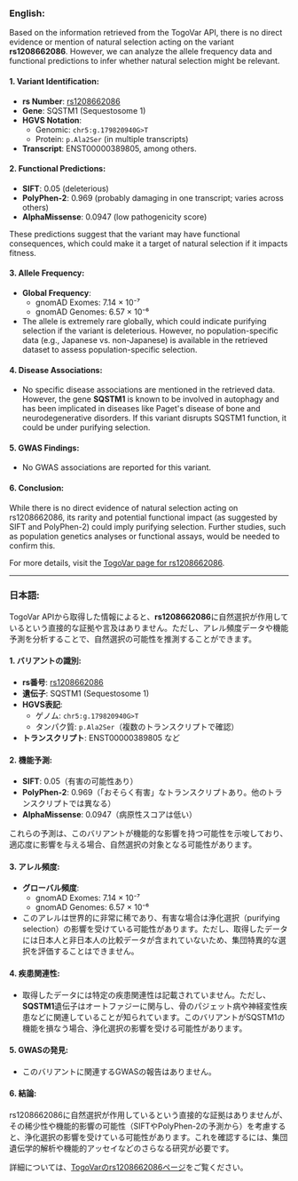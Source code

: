 ### English:
Based on the information retrieved from the TogoVar API, there is no direct evidence or mention of natural selection acting on the variant **rs1208662086**. However, we can analyze the allele frequency data and functional predictions to infer whether natural selection might be relevant.

#### 1. **Variant Identification**:
   - **rs Number**: [rs1208662086](https://identifiers.org/dbsnp/rs1208662086)
   - **Gene**: SQSTM1 (Sequestosome 1)
   - **HGVS Notation**:
     - Genomic: `chr5:g.179820940G>T`
     - Protein: `p.Ala2Ser` (in multiple transcripts)
   - **Transcript**: ENST00000389805, among others.

#### 2. **Functional Predictions**:
   - **SIFT**: 0.05 (deleterious)
   - **PolyPhen-2**: 0.969 (probably damaging in one transcript; varies across others)
   - **AlphaMissense**: 0.0947 (low pathogenicity score)

These predictions suggest that the variant may have functional consequences, which could make it a target of natural selection if it impacts fitness.

#### 3. **Allele Frequency**:
   - **Global Frequency**:
     - gnomAD Exomes: 7.14 × 10⁻⁷
     - gnomAD Genomes: 6.57 × 10⁻⁶
   - The allele is extremely rare globally, which could indicate purifying selection if the variant is deleterious. However, no population-specific data (e.g., Japanese vs. non-Japanese) is available in the retrieved dataset to assess population-specific selection.

#### 4. **Disease Associations**:
   - No specific disease associations are mentioned in the retrieved data. However, the gene **SQSTM1** is known to be involved in autophagy and has been implicated in diseases like Paget's disease of bone and neurodegenerative disorders. If this variant disrupts SQSTM1 function, it could be under purifying selection.

#### 5. **GWAS Findings**:
   - No GWAS associations are reported for this variant.

#### 6. **Conclusion**:
   While there is no direct evidence of natural selection acting on rs1208662086, its rarity and potential functional impact (as suggested by SIFT and PolyPhen-2) could imply purifying selection. Further studies, such as population genetics analyses or functional assays, would be needed to confirm this.

For more details, visit the [TogoVar page for rs1208662086](https://togovar.org).

---

### 日本語:
TogoVar APIから取得した情報によると、**rs1208662086**に自然選択が作用しているという直接的な証拠や言及はありません。ただし、アレル頻度データや機能予測を分析することで、自然選択の可能性を推測することができます。

#### 1. **バリアントの識別**:
   - **rs番号**: [rs1208662086](https://identifiers.org/dbsnp/rs1208662086)
   - **遺伝子**: SQSTM1 (Sequestosome 1)
   - **HGVS表記**:
     - ゲノム: `chr5:g.179820940G>T`
     - タンパク質: `p.Ala2Ser`（複数のトランスクリプトで確認）
   - **トランスクリプト**: ENST00000389805 など

#### 2. **機能予測**:
   - **SIFT**: 0.05（有害の可能性あり）
   - **PolyPhen-2**: 0.969（「おそらく有害」なトランスクリプトあり。他のトランスクリプトでは異なる）
   - **AlphaMissense**: 0.0947（病原性スコアは低い）

これらの予測は、このバリアントが機能的な影響を持つ可能性を示唆しており、適応度に影響を与える場合、自然選択の対象となる可能性があります。

#### 3. **アレル頻度**:
   - **グローバル頻度**:
     - gnomAD Exomes: 7.14 × 10⁻⁷
     - gnomAD Genomes: 6.57 × 10⁻⁶
   - このアレルは世界的に非常に稀であり、有害な場合は浄化選択（purifying selection）の影響を受けている可能性があります。ただし、取得したデータには日本人と非日本人の比較データが含まれていないため、集団特異的な選択を評価することはできません。

#### 4. **疾患関連性**:
   - 取得したデータには特定の疾患関連性は記載されていません。ただし、**SQSTM1**遺伝子はオートファジーに関与し、骨のパジェット病や神経変性疾患などに関連していることが知られています。このバリアントがSQSTM1の機能を損なう場合、浄化選択の影響を受ける可能性があります。

#### 5. **GWASの発見**:
   - このバリアントに関連するGWASの報告はありません。

#### 6. **結論**:
   rs1208662086に自然選択が作用しているという直接的な証拠はありませんが、その稀少性や機能的影響の可能性（SIFTやPolyPhen-2の予測から）を考慮すると、浄化選択の影響を受けている可能性があります。これを確認するには、集団遺伝学的解析や機能的アッセイなどのさらなる研究が必要です。

詳細については、[TogoVarのrs1208662086ページ](https://togovar.org)をご覧ください。